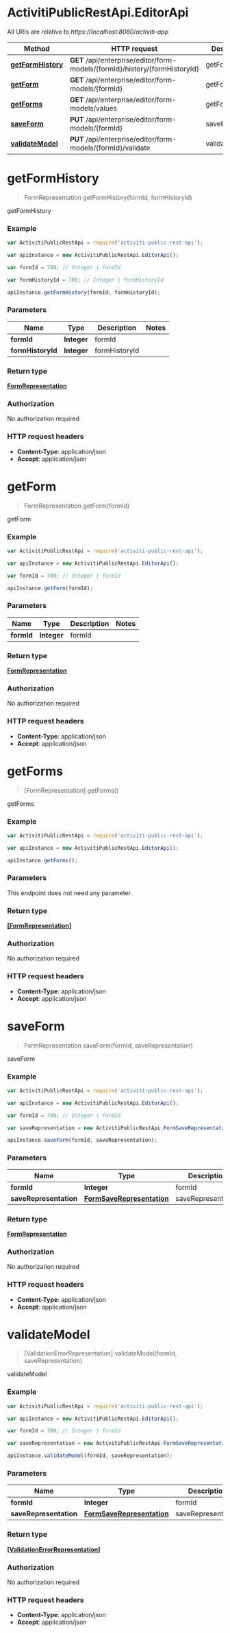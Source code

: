 # ActivitiPublicRestApi.EditorApi

All URIs are relative to *https://localhost:8080/activiti-app*

Method | HTTP request | Description
------------- | ------------- | -------------
[**getFormHistory**](EditorApi.md#getFormHistory) | **GET** /api/enterprise/editor/form-models/{formId}/history/{formHistoryId} | getFormHistory
[**getForm**](EditorApi.md#getForm) | **GET** /api/enterprise/editor/form-models/{formId} | getForm
[**getForms**](EditorApi.md#getForms) | **GET** /api/enterprise/editor/form-models/values | getForms
[**saveForm**](EditorApi.md#saveForm) | **PUT** /api/enterprise/editor/form-models/{formId} | saveForm
[**validateModel**](EditorApi.md#validateModel) | **PUT** /api/enterprise/editor/form-models/{formId}/validate | validateModel


<a name="getFormHistory"></a>
# **getFormHistory**
> FormRepresentation getFormHistory(formId, formHistoryId)

getFormHistory

### Example
```javascript
var ActivitiPublicRestApi = require('activiti-public-rest-api');

var apiInstance = new ActivitiPublicRestApi.EditorApi();

var formId = 789; // Integer | formId

var formHistoryId = 789; // Integer | formHistoryId

apiInstance.getFormHistory(formId, formHistoryId);
```

### Parameters

Name | Type | Description  | Notes
------------- | ------------- | ------------- | -------------
 **formId** | **Integer**| formId | 
 **formHistoryId** | **Integer**| formHistoryId | 

### Return type

[**FormRepresentation**](FormRepresentation.md)

### Authorization

No authorization required

### HTTP request headers

 - **Content-Type**: application/json
 - **Accept**: application/json

<a name="getForm"></a>
# **getForm**
> FormRepresentation getForm(formId)

getForm

### Example
```javascript
var ActivitiPublicRestApi = require('activiti-public-rest-api');

var apiInstance = new ActivitiPublicRestApi.EditorApi();

var formId = 789; // Integer | formId

apiInstance.getForm(formId);
```

### Parameters

Name | Type | Description  | Notes
------------- | ------------- | ------------- | -------------
 **formId** | **Integer**| formId | 

### Return type

[**FormRepresentation**](FormRepresentation.md)

### Authorization

No authorization required

### HTTP request headers

 - **Content-Type**: application/json
 - **Accept**: application/json

<a name="getForms"></a>
# **getForms**
> [FormRepresentation] getForms()

getForms

### Example
```javascript
var ActivitiPublicRestApi = require('activiti-public-rest-api');

var apiInstance = new ActivitiPublicRestApi.EditorApi();

apiInstance.getForms();
```

### Parameters
This endpoint does not need any parameter.

### Return type

[**[FormRepresentation]**](FormRepresentation.md)

### Authorization

No authorization required

### HTTP request headers

 - **Content-Type**: application/json
 - **Accept**: application/json

<a name="saveForm"></a>
# **saveForm**
> FormRepresentation saveForm(formId, saveRepresentation)

saveForm

### Example
```javascript
var ActivitiPublicRestApi = require('activiti-public-rest-api');

var apiInstance = new ActivitiPublicRestApi.EditorApi();

var formId = 789; // Integer | formId

var saveRepresentation = new ActivitiPublicRestApi.FormSaveRepresentation(); // FormSaveRepresentation | saveRepresentation

apiInstance.saveForm(formId, saveRepresentation);
```

### Parameters

Name | Type | Description  | Notes
------------- | ------------- | ------------- | -------------
 **formId** | **Integer**| formId | 
 **saveRepresentation** | [**FormSaveRepresentation**](FormSaveRepresentation.md)| saveRepresentation | 

### Return type

[**FormRepresentation**](FormRepresentation.md)

### Authorization

No authorization required

### HTTP request headers

 - **Content-Type**: application/json
 - **Accept**: application/json

<a name="validateModel"></a>
# **validateModel**
> [ValidationErrorRepresentation] validateModel(formId, saveRepresentation)

validateModel

### Example
```javascript
var ActivitiPublicRestApi = require('activiti-public-rest-api');

var apiInstance = new ActivitiPublicRestApi.EditorApi();

var formId = 789; // Integer | formId

var saveRepresentation = new ActivitiPublicRestApi.FormSaveRepresentation(); // FormSaveRepresentation | saveRepresentation

apiInstance.validateModel(formId, saveRepresentation);
```

### Parameters

Name | Type | Description  | Notes
------------- | ------------- | ------------- | -------------
 **formId** | **Integer**| formId | 
 **saveRepresentation** | [**FormSaveRepresentation**](FormSaveRepresentation.md)| saveRepresentation | 

### Return type

[**[ValidationErrorRepresentation]**](ValidationErrorRepresentation.md)

### Authorization

No authorization required

### HTTP request headers

 - **Content-Type**: application/json
 - **Accept**: application/json

